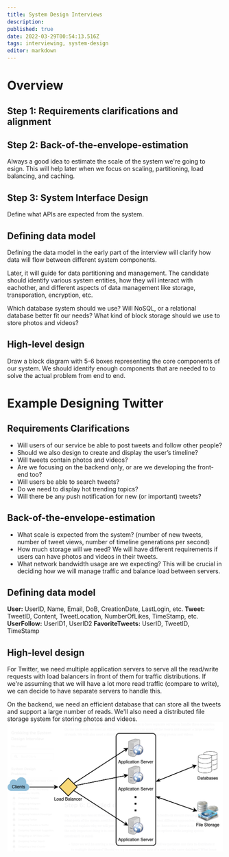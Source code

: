 ```yaml
---
title: System Design Interviews
description: 
published: true
date: 2022-03-29T00:54:13.516Z
tags: interviewing, system-design
editor: markdown
---
```


# Overview 
## Step 1: Requirements clarifications and alignment

## Step 2: Back-of-the-envelope-estimation
Always a good idea to estimate the scale of the system we're going to esign. This will help later when we focus on scaling, partitioning, load balancing, and caching. 

## Step 3: System Interface Design
Define what APIs are expected from the system. 

## Defining data model
Defining the data model in the early part of the interview will clarify how data will flow between different system components. 

Later, it will guide for data partitioning and management. The candidate should identify various system entities, how they will interact with eachother, and different aspects of data management like storage, transporation, encryption, etc.

Which database system should we use? Will NoSQL, or a relational database better fit our needs? What kind of block storage should we use to store photos and videos?

## High-level design
Draw a block diagram with 5-6 boxes representing the core components of our system. We should identify enough components that are needed to to solve the actual problem from end to end.


# Example Designing Twitter
## Requirements Clarifications
- Will users of our service be able to post tweets and follow other people?
- Should we also design to create and display the user’s timeline?
- Will tweets contain photos and videos?
- Are we focusing on the backend only, or are we developing the front-end too?
- Will users be able to search tweets?
- Do we need to display hot trending topics?
- Will there be any push notification for new (or important) tweets?

## Back-of-the-envelope-estimation
- What scale is expected from the system? (number of new tweets, number of tweet views, number of timeline generations per second)
- How much storage will we need? We will have different requirements if users can have photos and videos in their tweets.
- What network bandwidth usage are we expecting? This will be crucial in deciding how we will manage traffic and balance load between servers.

## Defining data model
**User:** UserID, Name, Email, DoB, CreationDate, LastLogin, etc.
**Tweet:** TweetID, Content, TweetLocation, NumberOfLikes, TimeStamp, etc.
**UserFollow:** UserID1, UserID2
**FavoriteTweets:** UserID, TweetID, TimeStamp

## High-level design
For Twitter, we need multiple application servers to serve all the read/write requests with load balancers in front of them for traffic distributions. If we're assuming that we will have a lot more read traffic (compare to write), we can decide to have separate servers to handle this. 

On the backend, we need an efficient database that can store all the tweets and support a large number of reads. We'll also need a distributed file storage system for storing photos and videos.
![twitter_structure.png](/twitter_structure.png)